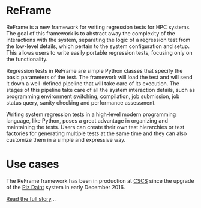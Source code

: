 # ReFrame

ReFrame is a new framework for writing regression tests for HPC systems.
The goal of this framework is to abstract away the complexity of the interactions with the system, separating the logic of a regression test from the low-level details, which pertain to the system configuration and setup.
This allows users to write easily portable regression tests, focusing only on the functionality.

Regression tests in ReFrame are simple Python classes that specify the basic parameters of the test.
The framework will load the test and will send it down a well-defined pipeline that will take care of its execution.
The stages of this pipeline take care of all the system interaction details, such as programming environment switching, compilation, job submission, job status query, sanity checking and performance assessment.

Writing system regression tests in a high-level modern programming language, like Python, poses a great advantage in organizing and maintaining the tests.
Users can create their own test hierarchies or test factories for generating multiple tests at the same time and they can also customize them in a simple and expressive way.

<!--# Citing the Framework

If you use the framework please cite:

*ReFrame* [Reference of CUG paper](/).-->

# Use cases

The ReFrame framework has been in production at [CSCS](http://www.cscs.ch) since the upgrade of the [Piz Daint](http://www.cscs.ch/computers/piz_daint/index.html) system in early December 2016.

[Read the full story](/usecases)...
